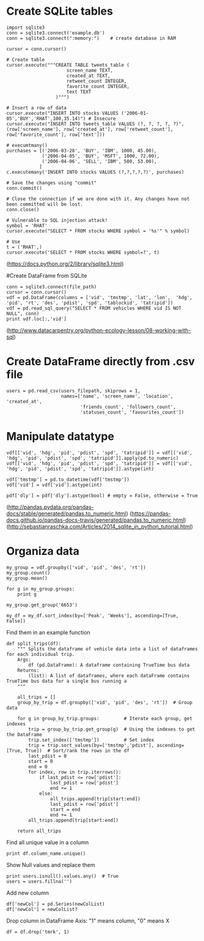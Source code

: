 # Create SQLite tables
```
import sqlite3
conn = sqlite3.connect('example.db')
conn = sqlite3.connect(":memory:")    # create database in RAM

cursor = conn.cursor()

# Create table
cursor.execute("""CREATE TABLE tweets_table (
                      screen_name TEXT,
                      created_at TEXT,
                      retweet_count INTEGER,
                      favorite_count INTEGER,
                      text TEXT
                  )""")

# Insert a row of data
cursor.execute("INSERT INTO stocks VALUES ('2006-01-05','BUY','RHAT',100,35.14)") # Insecure
cursor.execute("INSERT INTO tweets_table VALUES (?, ?, ?, ?, ?)", (row['screen_name'], row['created_at'], row['retweet_count'], row['favorite_count'], row['text']))

# execumtmany()
purchases = [('2006-03-28', 'BUY', 'IBM', 1000, 45.00),
             ('2006-04-05', 'BUY', 'MSFT', 1000, 72.00),
             ('2006-04-06', 'SELL', 'IBM', 500, 53.00),
            ]
c.executemany('INSERT INTO stocks VALUES (?,?,?,?,?)', purchases)

# Save the changes using "commit"
conn.commit()

# Close the connection if we are done with it. Any changes have not been committed will be lost.
conn.close()
```

```
# Vulnerable to SQL injection attack!
symbol = 'RHAT'
cursor.execute("SELECT * FROM stocks WHERE symbol = '%s'" % symbol) 

# Use
t = ('RHAT',)
cursor.execute('SELECT * FROM stocks WHERE symbol=?', t)
```

(https://docs.python.org/2/library/sqlite3.html)

#Create DataFrame from SQLite
```
conn = sqlite3.connect(file_path)
cursor = conn.cursor()
vdf = pd.DataFrame(columns = ['vid', 'tmstmp', 'lat', 'lon',  'hdg', 'pid', 'rt', 'des', 'pdist', 'spd', 'tablockid', 'tatripid'])
vdf = pd.read_sql_query("SELECT * FROM vehicles WHERE vid IS NOT NULL", conn)
print vdf.loc[:,'vid']
```
(http://www.datacarpentry.org/python-ecology-lesson/08-working-with-sql)  

# Create DataFrame directly from .csv file
```
users = pd.read_csv(users_filepath, skiprows = 1,
                    names=['name', 'screen_name', 'location', 'created_at',
                           'friends_count', 'followers_count',
                           'statuses_count', 'favourites_count'])
```

# Manipulate datatype
```
vdf[['vid', 'hdg', 'pid', 'pdist', 'spd', 'tatripid']] = vdf[['vid', 'hdg', 'pid', 'pdist', 'spd', 'tatripid']].apply(pd.to_numeric)
vdf[['vid', 'hdg', 'pid', 'pdist', 'spd', 'tatripid']] = vdf[['vid', 'hdg', 'pid', 'pdist', 'spd', 'tatripid']].astype(int)

vdf['tmstmp'] = pd.to_datetime(vdf['tmstmp'])
vdf['vid'] = vdf['vid'].astype(int)

pdf['dly'] = pdf['dly'].astype(bool) # empty = False, otherwise = True
```


(http://pandas.pydata.org/pandas-docs/stable/generated/pandas.to_numeric.html)
(https://pandas-docs.github.io/pandas-docs-travis/generated/pandas.to_numeric.html)
(http://sebastianraschka.com/Articles/2014_sqlite_in_python_tutorial.html)

# Organiza data
```
my_group = vdf.groupby(['vid', 'pid', 'des', 'rt'])
my_group.count()
my_group.mean()

for g in my_group.groups:
    print g

my_group.get_group('6653')

my_df = my_df.sort_index(by=['Peak', 'Weeks'], ascending=[True, False])
```
Find them in an example function   

```
def split_trips(df):
    """ Splits the dataframe of vehicle data into a list of dataframes for each individual trip.
    Args:
        df (pd.DataFrame): A dataframe containing TrueTime bus data
    Returns:
        (list): A list of dataframes, where each dataFrame contains TrueTime bus data for a single bus running a
    """

    all_trips = []
    group_by_trip = df.groupby(['vid', 'pid', 'des', 'rt'])  # Group data

    for g in group_by_trip.groups:         # Iterate each group, get indexes
        trip = group_by_trip.get_group(g)  # Using the indexes to get the DataFrame
        trip.set_index(['tmstmp'])         # Set index
        trip = trip.sort_values(by=['tmstmp','pdist'], ascending=[True, True])  # Sort/rank the rows in the df
        last_pdist = 0
        start = 0
        end = 0
        for index, row in trip.iterrows():
            if last_pdist <= row['pdist']:
                last_pdist = row['pdist']
                end += 1
            else:
                all_trips.append(trip[start:end])
                last_pdist = row['pdist']
                start = end
                end += 1
        all_trips.append(trip[start:end])

    return all_trips
```

Find all unique value in a column  
```
print df.column_name.unique()
```


Show Null values and replace them
```
print users.isnull().values.any()  # True
users = users.fillna('')
```
Add new column  
```
df['newCol'] = pd.Series(newColList) 
df['newCol'] = newColList?
```  

Drop column in DataFrame
Axis: "1" means column, "0" means X  
```
df = df.drop('tmrk', 1)
```
